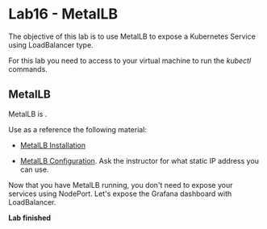 # Lab16 - MetalLB
The objective of this lab is to use MetalLB to expose a Kubernetes Service using LoadBalancer type.

For this lab you need to access to your virtual machine to run the *kubectl* commands.

## MetalLB
MetalLB is .

Use as a reference the following material:

* [MetalLB Installation](https://metallb.universe.tf/installation/)

* [MetalLB Configuration](https://metallb.universe.tf/configuration/#layer-2-configuration). Ask the instructor for what static IP address you can use.

Now that you have MetalLB running, you don't need to expose your services using NodePort. Let's expose the Grafana dashboard with LoadBalancer.

**Lab finished**